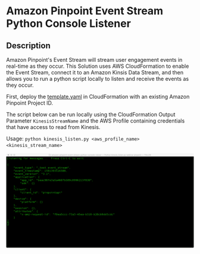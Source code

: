 # Amazon Pinpoint Event Stream Python Console Listener

## Description

Amazon Pinpoint's Event Stream will stream user engagement events in real-time as they occur.  This Solution uses AWS CloudFormation to enable the Event Stream, connect it to an Amazon Kinsis Data Stream, and then allows you to run a python script locally to listen and receive the events as they occur.

First, deploy the [template.yaml](template.yaml) in CloudFormation with an existing Amazon Pinpoint Project ID.

The script below can be run locally using the CloudFormation Output Parameter `KinesisStreamName` and the AWS Profile containing credentials that have access to read from Kinesis.

Usage:  `python kinesis_listen.py <aws_profile_name> <kinesis_stream_name>`


![Screenshot](console.png)
